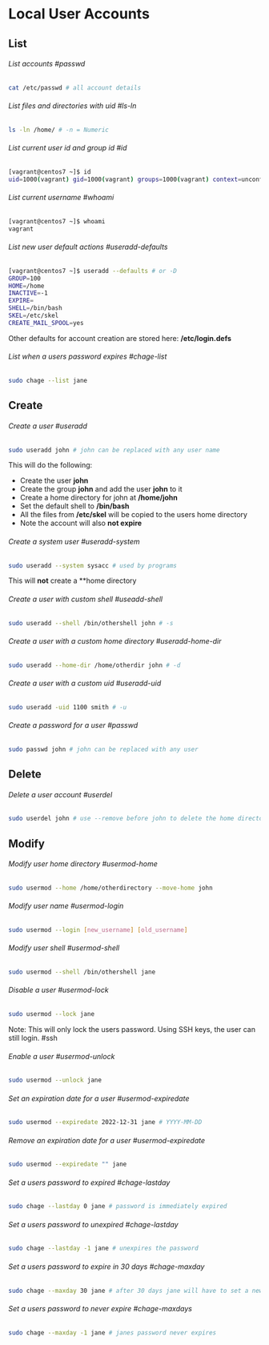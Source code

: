 # Local User Accounts

## List
###### List accounts #passwd 
```sh
cat /etc/passwd # all account details
```
###### List files and directories with uid #ls-ln
```sh 
ls -ln /home/ # -n = Numeric
```

###### List current user id and group id #id 
```sh
[vagrant@centos7 ~]$ id
uid=1000(vagrant) gid=1000(vagrant) groups=1000(vagrant) context=unconfined_u:unconfined_r:unconfined_t:s0-s0:c0.c102
```
###### List current username #whoami
```sh
[vagrant@centos7 ~]$ whoami
vagrant
```
###### List new user default actions #useradd-defaults
```sh 
[vagrant@centos7 ~]$ useradd --defaults # or -D
GROUP=100
HOME=/home
INACTIVE=-1
EXPIRE=
SHELL=/bin/bash
SKEL=/etc/skel
CREATE_MAIL_SPOOL=yes
```

Other defaults for account creation are stored here: **/etc/login.defs**


###### List when a users password expires #chage-list
```sh
sudo chage --list jane
```
## Create
###### Create a user #useradd
```sh
sudo useradd john # john can be replaced with any user name
```
This will do the following: 
- Create the user **john**
- Create the group **john** and add the user **john** to it
- Create a home directory for john at **/home/john**
- Set the default shell to **/bin/bash**
- All the files from **/etc/skel** will be copied to the users home directory
- Note the account will also **not expire**


###### Create a system user #useradd-system
``` sh
sudo useradd --system sysacc # used by programs
```
This will **not** create a **home directory
###### Create a user with custom shell #useadd-shell
```sh
sudo useradd --shell /bin/othershell john # -s
```

###### Create a user with a custom home directory #useradd-home-dir
```sh
sudo useradd --home-dir /home/otherdir john # -d
```

###### Create a user with a custom uid #useradd-uid
```sh
sudo useradd -uid 1100 smith # -u 
```

###### Create a password for a user #passwd
```sh
sudo passwd john # john can be replaced with any user
```
## Delete
###### Delete a user account #userdel
```sh
sudo userdel john # use --remove before john to delete the home directory as well
```

## Modify
###### Modify user home directory #usermod-home
```sh
sudo usermod --home /home/otherdirectory --move-home john
```

###### Modify user name #usermod-login
```sh
sudo usermod --login [new_username] [old_username] 
```

###### Modify user shell #usermod-shell
```sh
sudo usermod --shell /bin/othershell jane
```

###### Disable a user #usermod-lock 
```sh
sudo usermod --lock jane
```
Note: This will only lock the users password. Using SSH keys, the user can still login. #ssh

###### Enable a user #usermod-unlock
```sh
sudo usermod --unlock jane
```

###### Set an expiration date for a user #usermod-expiredate 
```sh
sudo usermod --expiredate 2022-12-31 jane # YYYY-MM-DD
```

###### Remove an expiration date for a user #usermod-expiredate 
```sh
sudo usermod --expiredate "" jane 
```

###### Set a users password to expired #chage-lastday
```sh
sudo chage --lastday 0 jane # password is immediately expired
```

###### Set a users password to unexpired #chage-lastday
```sh
sudo chage --lastday -1 jane # unexpires the password
```

###### Set a users password to expire in 30 days #chage-maxday
```sh
sudo chage --maxday 30 jane # after 30 days jane will have to set a new password
```

###### Set a users password to never expire #chage-maxdays
```sh
sudo chage --maxday -1 jane # janes password never expires
```

